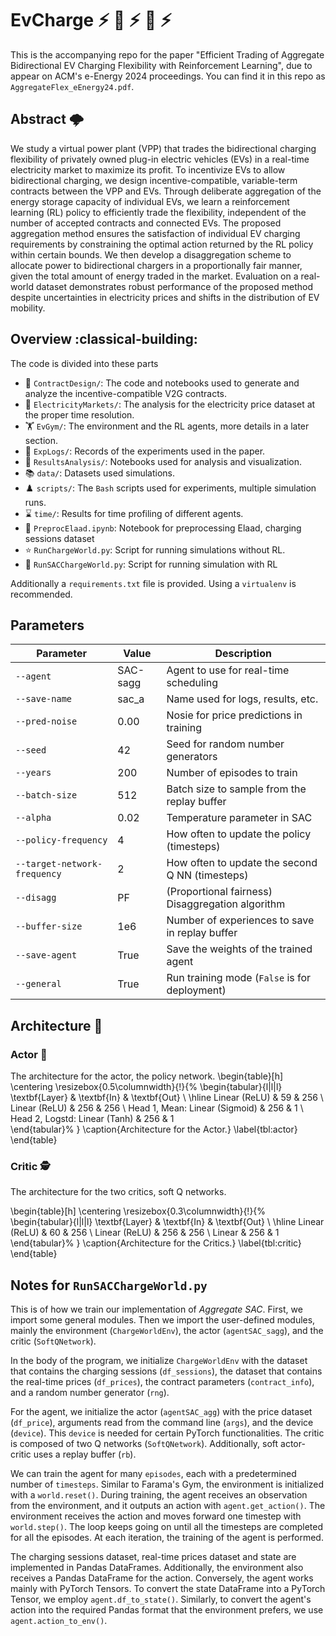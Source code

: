 # EvCharge :zap: :car: :zap: :car: :zap:
This is the accompanying repo for the paper "Efficient Trading of Aggregate Bidirectional EV Charging Flexibility with Reinforcement Learning", due to appear on ACM's e-Energy 2024 proceedings. You can find it in this repo as `AggregateFlex_eEnergy24.pdf`.

## Abstract :cloud_with_lightning:	
We study a virtual power plant (VPP) that trades the bidirectional charging flexibility of privately owned plug-in electric vehicles (EVs) in a real-time electricity market to maximize its profit. To incentivize EVs to allow bidirectional charging, we design incentive-compatible, variable-term contracts between the VPP and EVs. Through deliberate aggregation of the energy storage capacity of individual EVs, we learn a reinforcement learning (RL) policy to efficiently trade the flexibility, independent of the number of accepted contracts and connected EVs. The proposed aggregation method ensures the satisfaction of individual EV charging requirements by constraining the optimal action returned by the RL policy within certain bounds. We then develop a disaggregation scheme to allocate power to bidirectional chargers in a proportionally fair manner, given the total amount of energy traded in the market. Evaluation on a real-world dataset demonstrates robust performance of the proposed method despite uncertainties in electricity prices and shifts in the distribution of EV mobility.

## Overview :classical-building:
The code is divided into these parts
* :scroll: `ContractDesign/`: The code and notebooks used to generate and analyze the incentive-compatible V2G contracts. 
* :electric_plug: `ElectricityMarkets/`: The analysis for the electricity price dataset at the proper time resolution. 
* :weight_lifting: `EvGym/`: The environment and the RL agents, more details in a later section.
* :test_tube: `ExpLogs/`: Records of the experiments used in the paper.
* :microscope: `ResultsAnalysis/`: Notebooks used for analysis and visualization. 
* :books: `data/`: Datasets used simulations.
* :chess_pawn: `scripts/`: The `Bash` scripts used for experiments, multiple simulation runs.
* :hourglass: `time/`: Results for time profiling of different agents.
* :stew: `PreprocElaad.ipynb`: Notebook for preprocessing Elaad, charging sessions dataset
* :star: `RunChargeWorld.py`: Script for running simulations without RL.
* :star2: `RunSACChargeWorld.py`: Script for running simulation with RL

Additionally a `requirements.txt` file is provided.
Using a `virtualenv` is recommended.

## Parameters 
| Parameter                    | Value    | Description                                      |
|------------------------------|----------|--------------------------------------------------|
| `--agent`                    | SAC-sagg | Agent to use for real-time scheduling            |
| `--save-name`                | sac_a    | Name used for logs, results, etc.                |
| `--pred-noise`               | 0.00     | Nosie for price predictions in training          |
| `--seed`                     | 42       | Seed for random number generators                |
| `--years`                    | 200      | Number of episodes to train                      |
| `--batch-size`               | 512      | Batch size to sample from the replay buffer      |
| `--alpha`                    | 0.02     | Temperature parameter in SAC                     |
| `--policy-frequency`         | 4        | How often to update the policy (timesteps)       |
| `--target-network-frequency` | 2        | How often to update the second Q NN (timesteps)  |
| `--disagg`                   | PF       | (Proportional fairness) Disaggregation algorithm |
| `--buffer-size`              | 1e6      | Number of experiences to save in replay buffer   |
| `--save-agent`               | True     | Save the weights of the trained agent            |
| `--general`                  | True     | Run training mode (`False` is for deployment)    |

## Architecture :brain:

### Actor :person_fencing:
The architecture for the actor, the policy network. 
\begin{table}[h]
\centering
\resizebox{0.5\columnwidth}{!}{%
\begin{tabular}{l|l|l}
\textbf{Layer}         & \textbf{In} & \textbf{Out} \\ \hline
Linear (ReLU)          & 59          & 256          \\
Linear (ReLU)          & 256         & 256          \\
Head 1, Mean: Linear (Sigmoid) & 256         & 1            \\
Head 2, Logstd: Linear (Tanh) & 256         & 1           
\end{tabular}%
}
\caption{Architecture for the Actor.} \label{tbl:actor}
\end{table}

### Critic :detective:
The architecture for the two critics, soft Q networks.


\begin{table}[h]
\centering
\resizebox{0.3\columnwidth}{!}{%
\begin{tabular}{l|l|l}
\textbf{Layer} & \textbf{In} & \textbf{Out} \\ \hline
Linear (ReLU)  & 60          & 256          \\
Linear (ReLU)  & 256         & 256          \\
Linear         & 256         & 1           
\end{tabular}%
}
\caption{Architecture for the Critics.} \label{tbl:critic}
\end{table}

## Notes for `RunSACChargeWorld.py`
This is of how we train our implementation of _Aggregate SAC_. 
First, we import some general modules. Then we import the user-defined modules, mainly the environment (`ChargeWorldEnv`), the actor (`agentSAC_sagg`), and the critic (`SoftQNetwork`).

In the body of the program, we initialize `ChargeWorldEnv` with the dataset that contains the charging sessions (`df_sessions`), the dataset that contains the real-time prices (`df_prices`), the contract parameters (`contract_info`), and a random number generator (`rng`).

For the agent, we initialize the actor (`agentSAC_agg`) with the price dataset (`df_price`), arguments read from the command line (`args`), and the device  (`device`). This `device` is needed for certain PyTorch functionalities. The critic is composed of two Q networks (`SoftQNetwork`).
Additionally, soft actor-critic uses a replay buffer (`rb`). 

We can train the agent for many `episodes`, each with a predetermined number of `timesteps`.
Similar to Farama's Gym, the environment is initialized with a `world.reset()`. 
During training, the agent receives an observation from the environment, and it outputs an action with `agent.get_action()`. 
The environment receives the action and moves forward one timestep with `world.step()`.
The loop keeps going on until all the timesteps are completed for all the episodes.
At each iteration, the training of the agent is performed. 

The charging sessions dataset, real-time prices dataset and state are implemented in Pandas DataFrames.
Additionally, the environment also receives a Pandas DataFrame for the action.
Conversely, the agent works mainly with PyTorch Tensors.
To convert the state DataFrame into a PyTorch Tensor, we employ `agent.df_to_state()`.
Similarly, to convert the agent's action into the required Pandas format that the environment prefers, we use `agent.action_to_env()`.
